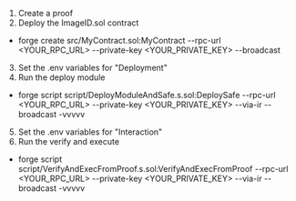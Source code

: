1. Create a proof
2. Deploy the ImageID.sol contract
  - forge create src/MyContract.sol:MyContract --rpc-url <YOUR_RPC_URL> --private-key <YOUR_PRIVATE_KEY> --broadcast
3. Set the .env variables for "Deployment"
4. Run the deploy module
  - forge script script/DeployModuleAndSafe.s.sol:DeploySafe --rpc-url <YOUR_RPC_URL> --private-key <YOUR_PRIVATE_KEY> --via-ir --broadcast -vvvvv
5. Set the .env variables for "Interaction"
6. Run the verify and execute
  - forge script script/VerifyAndExecFromProof.s.sol:VerifyAndExecFromProof --rpc-url <YOUR_RPC_URL> --private-key <YOUR_PRIVATE_KEY> --via-ir --broadcast -vvvvv